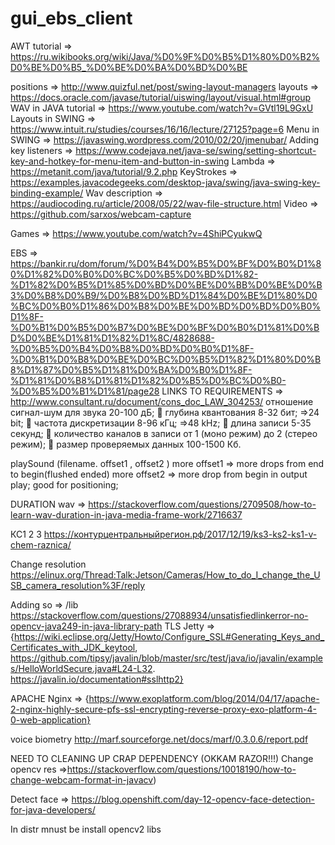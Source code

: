 # gui_ebs_client


AWT tutorial  =>    https://ru.wikibooks.org/wiki/Java/%D0%9F%D0%B5%D1%80%D0%B2%D0%BE%D0%B5_%D0%BE%D0%BA%D0%BD%D0%BE

positions => http://www.quizful.net/post/swing-layout-managers
layouts => https://docs.oracle.com/javase/tutorial/uiswing/layout/visual.html#group
WAV in JAVA tutorial => https://www.youtube.com/watch?v=GVtl19L9GxU
Layouts in SWING => https://www.intuit.ru/studies/courses/16/16/lecture/27125?page=6
Menu in SWING => https://javaswing.wordpress.com/2010/02/20/jmenubar/
Adding key listeners => https://www.codejava.net/java-se/swing/setting-shortcut-key-and-hotkey-for-menu-item-and-button-in-swing
Lambda => https://metanit.com/java/tutorial/9.2.php
KeyStrokes => https://examples.javacodegeeks.com/desktop-java/swing/java-swing-key-binding-example/
Wav description => https://audiocoding.ru/article/2008/05/22/wav-file-structure.html
Video => https://github.com/sarxos/webcam-capture

Games => https://www.youtube.com/watch?v=4ShiPCyukwQ


EBS => https://bankir.ru/dom/forum/%D0%B4%D0%B5%D0%BF%D0%B0%D1%80%D1%82%D0%B0%D0%BC%D0%B5%D0%BD%D1%82-%D1%82%D0%B5%D1%85%D0%BD%D0%BE%D0%BB%D0%BE%D0%B3%D0%B8%D0%B9/%D0%B8%D0%BD%D1%84%D0%BE%D1%80%D0%BC%D0%B0%D1%86%D0%B8%D0%BE%D0%BD%D0%BD%D0%B0%D1%8F-%D0%B1%D0%B5%D0%B7%D0%BE%D0%BF%D0%B0%D1%81%D0%BD%D0%BE%D1%81%D1%82%D1%8C/4828688-%D0%B5%D0%B4%D0%B8%D0%BD%D0%B0%D1%8F-%D0%B1%D0%B8%D0%BE%D0%BC%D0%B5%D1%82%D1%80%D0%B8%D1%87%D0%B5%D1%81%D0%BA%D0%B0%D1%8F-%D1%81%D0%B8%D1%81%D1%82%D0%B5%D0%BC%D0%B0-%D0%B5%D0%B1%D1%81/page28
LINKS TO REQUIREMENTS => http://www.consultant.ru/document/cons_doc_LAW_304253/
отношение сигнал-шум для звука 20-100 дБ;
 глубина квантования 8-32 бит;  =>24 bit;
 частота дискретизации 8-96 кГц;   =>48 kHz;
 длина записи 5-35 секунд;
 количество каналов в записи от 1 (моно режим) до 2 (стерео режим);
 размер проверяемых данных 100-1500 Кб.


playSound (filename. offset1 , offset2 )
more offset1 => more drops from end to begin(flushed ended)
more offset2 => more drop from begin in output play; good for positioning;

DURATION wav => https://stackoverflow.com/questions/2709508/how-to-learn-wav-duration-in-java-media-frame-work/2716637

КС1 2 3 https://контурцентральныйрегион.рф/2017/12/19/ks3-ks2-ks1-v-chem-raznica/

Change resolution  https://elinux.org/Thread:Talk:Jetson/Cameras/How_to_do_I_change_the_USB_camera_resolution%3F/reply

Adding so => /lib  https://stackoverflow.com/questions/27088934/unsatisfiedlinkerror-no-opencv-java249-in-java-library-path
TLS Jetty => {https://wiki.eclipse.org/Jetty/Howto/Configure_SSL#Generating_Keys_and_Certificates_with_JDK_keytool,
        https://github.com/tipsy/javalin/blob/master/src/test/java/io/javalin/examples/HelloWorldSecure.java#L24-L32.
        https://javalin.io/documentation#sslhttp2}
        
APACHE Nginx => {https://www.exoplatform.com/blog/2014/04/17/apache-2-nginx-highly-secure-pfs-ssl-encrypting-reverse-proxy-exo-platform-4-0-web-application}

voice biometry
http://marf.sourceforge.net/docs/marf/0.3.0.6/report.pdf

NEED TO CLEANING UP CRAP DEPENDENCY (OKKAM RAZOR!!!)
Change opencv res =>https://stackoverflow.com/questions/10018190/how-to-change-webcam-format-in-javacv)


Detect face => https://blog.openshift.com/day-12-opencv-face-detection-for-java-developers/


In distr mnust be install opencv2 libs